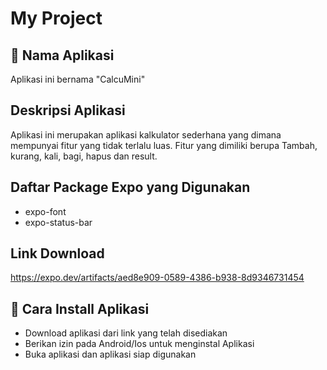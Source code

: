 # My Project


## 🚀 Nama Aplikasi

Aplikasi ini bernama "CalcuMini"

## Deskripsi Aplikasi

Aplikasi ini merupakan aplikasi kalkulator sederhana yang dimana mempunyai fitur yang tidak terlalu luas. Fitur yang dimiliki berupa Tambah, kurang, kali, bagi, hapus dan result.

## Daftar Package Expo yang Digunakan
- expo-font
- expo-status-bar

## Link Download
https://expo.dev/artifacts/aed8e909-0589-4386-b938-8d9346731454


## 📝 Cara Install Aplikasi

- Download aplikasi dari link yang telah disediakan
- Berikan izin pada Android/Ios untuk menginstal Aplikasi
- Buka aplikasi dan aplikasi siap digunakan
